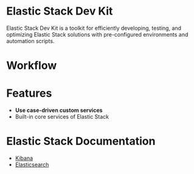 # Elastic Stack Dev Kit
Elastic Stack Dev Kit is a toolkit for efficiently developing, testing, and optimizing Elastic Stack solutions with pre-configured environments and automation scripts.

# Workflow

# Features
- **Use case-driven custom services**
- Built-in core services of Elastic Stack

# Elastic Stack Documentation
- [Kibana](https://www.elastic.co/docs/api/doc/kibana/) 
- [Elasticsearch](https://www.elastic.co/docs/api/doc/elasticsearch/)